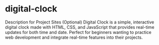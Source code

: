 # digital-clock
Description for Project Sites (Optional)  Digital Clock is a simple, interactive digital clock made with HTML, CSS, and JavaScript that provides real-time updates for both time and date. Perfect for beginners wanting to practice web development and integrate real-time features into their projects.
